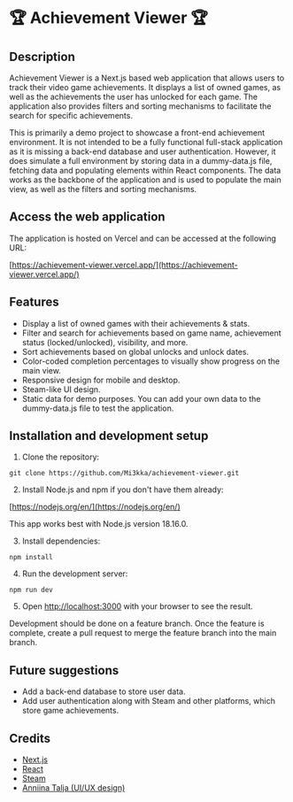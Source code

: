 # 🏆 Achievement Viewer 🏆

## Description

Achievement Viewer is a Next.js based web application that allows users to track their video game achievements. It displays a list of owned games, as well as the achievements the user has unlocked for each game. The application also provides filters and sorting mechanisms to facilitate the search for specific achievements.

This is primarily a demo project to showcase a front-end achievement environment. It is not intended to be a fully functional full-stack application as it is missing a back-end database and user authentication. However, it does simulate a full environment by storing data in a dummy-data.js file, fetching data and populating elements within React components. The data works as the backbone of the application and is used to populate the main view, as well as the filters and sorting mechanisms.

##  Access the web application

The application is hosted on Vercel and can be accessed at the following URL:

[https://achievement-viewer.vercel.app/](https://achievement-viewer.vercel.app/)

## Features

- Display a list of owned games with their achievements & stats.
- Filter and search for achievements based on game name, achievement status (locked/unlocked), visibility, and more.
- Sort achievements based on global unlocks and unlock dates.
- Color-coded completion percentages to visually show progress on the main view.
- Responsive design for mobile and desktop.
- Steam-like UI design.
- Static data for demo purposes. You can add your own data to the dummy-data.js file to test the application.
##

## Installation and development setup

1. Clone the repository:

```git clone https://github.com/Mi3kka/achievement-viewer.git```

2. Install Node.js and npm if you don't have them already:

[https://nodejs.org/en/](https://nodejs.org/en/)

This app works best with Node.js version 18.16.0.

3. Install dependencies:

```npm install```

4. Run the development server:

```npm run dev```

5. Open [http://localhost:3000](http://localhost:3000) with your browser to see the result.

Development should be done on a feature branch. Once the feature is complete, create a pull request to merge the feature branch into the main branch.

## Future suggestions

- Add a back-end database to store user data.
- Add user authentication along with Steam and other platforms, which store game achievements.

## Credits

- [Next.js](https://nextjs.org/)
- [React](https://reactjs.org/)
- [Steam](https://store.steampowered.com/)
- [Anniina Talja (UI/UX design)](https://www.utu.fi/fi/ihmiset/anniina-talja)
